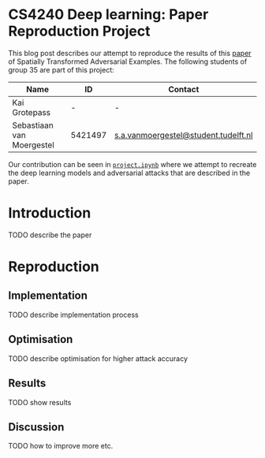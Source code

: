 # CS4240 Deep learning: Paper Reproduction Project

This blog post describes our attempt to reproduce the results of this [paper](https://github.com/Sebastiaanvm/DL_Group35/blob/main/paper/1801.02612v2.pdf) of Spatially Transformed Adversarial Examples.
The following students of group 35 are part of this project:

|Name|ID|Contact|
|-|-|-|
|Kai Grotepass|-|-|
|Sebastiaan van Moergestel|5421497|s.a.vanmoergestel@student.tudelft.nl|

Our contribution can be seen in [`project.ipynb`](https://github.com/Sebastiaanvm/DL_Group35/blob/main/project.ipynb) where we attempt to recreate the deep learning models and adversarial attacks that are described in the paper.

# Introduction
TODO describe the paper

# Reproduction

## Implementation
TODO describe implementation process


## Optimisation
TODO describe optimisation for higher attack accuracy

## Results
TODO show results

## Discussion
TODO how to improve more etc.

